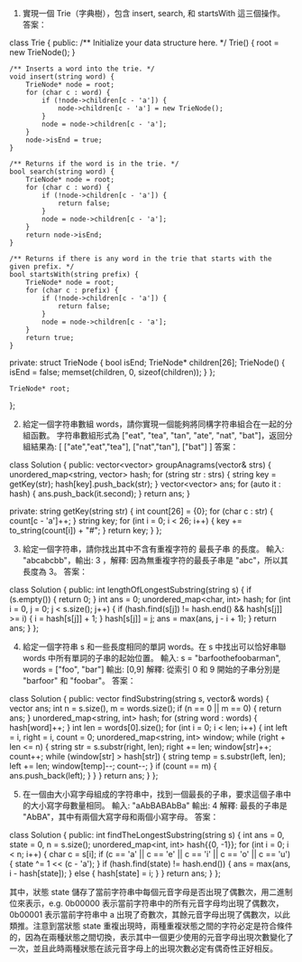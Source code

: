 

1. 實現一個 Trie（字典樹），包含 insert, search, 和 startsWith 這三個操作。
答案：

class Trie {
public:
    /** Initialize your data structure here. */
    Trie() {
        root = new TrieNode();
    }
    
    /** Inserts a word into the trie. */
    void insert(string word) {
        TrieNode* node = root;
        for (char c : word) {
            if (!node->children[c - 'a']) {
                node->children[c - 'a'] = new TrieNode();
            }
            node = node->children[c - 'a'];
        }
        node->isEnd = true;
    }
    
    /** Returns if the word is in the trie. */
    bool search(string word) {
        TrieNode* node = root;
        for (char c : word) {
            if (!node->children[c - 'a']) {
                return false;
            }
            node = node->children[c - 'a'];
        }
        return node->isEnd;
    }
    
    /** Returns if there is any word in the trie that starts with the given prefix. */
    bool startsWith(string prefix) {
        TrieNode* node = root;
        for (char c : prefix) {
            if (!node->children[c - 'a']) {
                return false;
            }
            node = node->children[c - 'a'];
        }
        return true;
    }
    
private:
    struct TrieNode {
        bool isEnd;
        TrieNode* children[26];
        TrieNode() {
            isEnd = false;
            memset(children, 0, sizeof(children));
        }
    };
    
    TrieNode* root;
};


2. 給定一個字符串數組 words，請你實現一個能夠將同構字符串組合在一起的分組函數。
    字符串數組形式為 ["eat", "tea", "tan", "ate", "nat", "bat"]，返回分組結果為:
    [
      ["ate","eat","tea"],
      ["nat","tan"],
      ["bat"]
    ]
答案：

class Solution {
public:
    vector<vector<string>> groupAnagrams(vector<string>& strs) {
        unordered_map<string, vector<string>> hash;
        for (string str : strs) {
            string key = getKey(str);
            hash[key].push_back(str);
        }
        vector<vector<string>> ans;
        for (auto it : hash) {
            ans.push_back(it.second);
        }
        return ans;
    }
    
private:
    string getKey(string str) {
        int count[26] = {0};
        for (char c : str) {
            count[c - 'a']++;
        }
        string key;
        for (int i = 0; i < 26; i++) {
            key += to_string(count[i]) + "#";
        }
        return key;
    }
};


3. 給定一個字符串，請你找出其中不含有重複字符的 最長子串 的長度。
    輸入: "abcabcbb"，輸出: 3 ，解釋: 因為無重複字符的最長子串是 "abc"，所以其長度為 3。
答案：

class Solution {
public:
    int lengthOfLongestSubstring(string s) {
        if (s.empty()) {
            return 0;
        }
        int ans = 0;
        unordered_map<char, int> hash;
        for (int i = 0, j = 0; j < s.size(); j++) {
            if (hash.find(s[j]) != hash.end() && hash[s[j]] >= i) {
                i = hash[s[j]] + 1;
            }
            hash[s[j]] = j;
            ans = max(ans, j - i + 1);
        }
        return ans;
    }
};


4. 給定一個字符串 s 和一些長度相同的單詞 words。在 s 中找出可以恰好串聯 words 中所有單詞的子串的起始位置。
    輸入:
      s = "barfoothefoobarman",
      words = ["foo", "bar"]
    輸出: [0,9]
    解釋: 從索引 0 和 9 開始的子串分別是 "barfoor" 和 "foobar"。
答案：

class Solution {
public:
    vector<int> findSubstring(string s, vector<string>& words) {
        vector<int> ans;
        int n = s.size(), m = words.size();
        if (n == 0 || m == 0) {
            return ans;
        }
        unordered_map<string, int> hash;
        for (string word : words) {
            hash[word]++;
        }
        int len = words[0].size();
        for (int i = 0; i < len; i++) {
            int left = i, right = i, count = 0;
            unordered_map<string, int> window;
            while (right + len <= n) {
                string str = s.substr(right, len);
                right += len;
                window[str]++;
                count++;
                while (window[str] > hash[str]) {
                    string temp = s.substr(left, len);
                    left += len;
                    window[temp]--;
                    count--;
                }
                if (count == m) {
                    ans.push_back(left);
                }
            }
        }
        return ans;
    }
};


5. 在一個由大小寫字母組成的字符串中，找到一個最長的子串，要求這個子串中的大小寫字母數量相同。
    輸入: "aAbBABAbBa"
    輸出: 4
    解釋: 最長的子串是 "AbBA"，其中有兩個大寫字母和兩個小寫字母。
答案：

class Solution {
public:
    int findTheLongestSubstring(string s) {
        int ans = 0, state = 0, n = s.size();
        unordered_map<int, int> hash{{0, -1}};
        for (int i = 0; i < n; i++) {
            char c = s[i];
            if (c == 'a' || c == 'e' || c == 'i' || c == 'o' || c == 'u') {
                state ^= 1 << (c - 'a');
            }
            if (hash.find(state) != hash.end()) {
                ans = max(ans, i - hash[state]);
            } else {
                hash[state] = i;
            }
        }
        return ans;
    }
};

其中，狀態 state 儲存了當前字符串中每個元音字母是否出現了偶數次，用二進制位來表示，e.g. 0b00000 表示當前字符串中的所有元音字母均出現了偶數次，0b00001 表示當前字符串中 a 出現了奇數次，其餘元音字母出現了偶數次，以此類推。注意到當狀態 state 重複出現時，兩種重複狀態之間的字符必定是符合條件的，因為在兩種狀態之間切換，表示其中一個更少使用的元音字母出現次數變化了一次，並且此時兩種狀態在該元音字母上的出現次數必定有偶奇性正好相反。